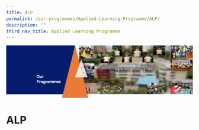 ```yaml
---
title: ALP
permalink: /our-programmes/Applied-Learning-Programme/ALP/
description: ""
third_nav_title: Applied Learning Programme
---
```

![](/images/OurProgrammes1.png)

ALP
===